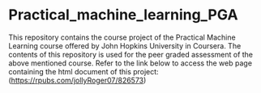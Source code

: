 # Practical_machine_learning_PGA

This repository contains the course project of the Practical Machine Learning course offered by John Hopkins University in Coursera. 
The contents of this repository is used for the peer graded assessment of the above mentioned course. Refer to the link below to access the web page containing
the html document of this project: (https://rpubs.com/jollyRoger07/826573)

